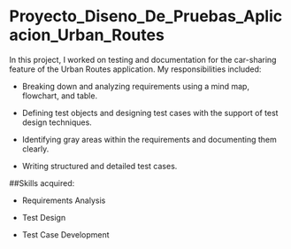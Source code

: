 # Proyecto_Diseno_De_Pruebas_Aplicacion_Urban_Routes

In this project, I worked on testing and documentation for the car-sharing feature of the Urban Routes application. My responsibilities included:

- Breaking down and analyzing requirements using a mind map, flowchart, and table.

- Defining test objects and designing test cases with the support of test design techniques.

- Identifying gray areas within the requirements and documenting them clearly.

- Writing structured and detailed test cases.

##Skills acquired:

- Requirements Analysis

- Test Design

- Test Case Development
